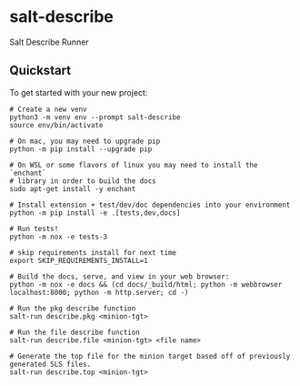 # salt-describe

Salt Describe Runner

## Quickstart

To get started with your new project:

    # Create a new venv
    python3 -m venv env --prompt salt-describe
    source env/bin/activate

    # On mac, you may need to upgrade pip
    python -m pip install --upgrade pip

    # On WSL or some flavors of linux you may need to install the `enchant`
    # library in order to build the docs
    sudo apt-get install -y enchant

    # Install extension + test/dev/doc dependencies into your environment
    python -m pip install -e .[tests,dev,docs]

    # Run tests!
    python -m nox -e tests-3

    # skip requirements install for next time
    export SKIP_REQUIREMENTS_INSTALL=1

    # Build the docs, serve, and view in your web browser:
    python -m nox -e docs && (cd docs/_build/html; python -m webbrowser localhost:8000; python -m http.server; cd -)

    # Run the pkg describe function
    salt-run describe.pkg <minion-tgt>

    # Run the file describe function
    salt-run describe.file <minion-tgt> <file name>

    # Generate the top file for the minion target based off of previously generated SLS files.
    salt-run describe.top <minion-tgt>
